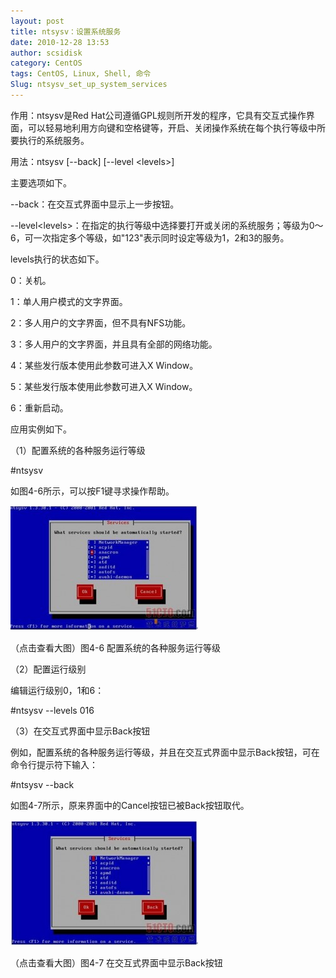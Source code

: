 ```yaml
---
layout: post
title: ntsysv：设置系统服务
date: 2010-12-28 13:53
author: scsidisk
category: CentOS
tags: CentOS, Linux, Shell, 命令
Slug: ntsysv_set_up_system_services
---
```


作用：ntsysv是Red
Hat公司遵循GPL规则所开发的程序，它具有交互式操作界面，可以轻易地利用方向键和空格键等，开启、关闭操作系统在每个执行等级中所要执行的系统服务。

用法：ntsysv [--back] [--level \<levels\>]

主要选项如下。

--back：在交互式界面中显示上一步按钮。

--level\<levels\>：在指定的执行等级中选择要打开或关闭的系统服务；等级为0～6，可一次指定多个等级，如"123"表示同时设定等级为1，2和3的服务。

levels执行的状态如下。

0：关机。

1：单人用户模式的文字界面。

2：多人用户的文字界面，但不具有NFS功能。

3：多人用户的文字界面，并且具有全部的网络功能。

4：某些发行版本使用此参数可进入X Window。

5：某些发行版本使用此参数可进入X Window。

6：重新启动。

应用实例如下。

（1）配置系统的各种服务运行等级

\#ntsysv

如图4-6所示，可以按F1键寻求操作帮助。

[![112453265](/images/2010/12/112453265-300x200.jpg)](/images/2010/12/112453265.jpg)

（点击查看大图）图4-6 配置系统的各种服务运行等级

（2）配置运行级别

编辑运行级别0，1和6：

\#ntsysv --levels 016

（3）在交互式界面中显示Back按钮

例如，配置系统的各种服务运行等级，并且在交互式界面中显示Back按钮，可在命令行提示符下输入：

\#ntsysv --back

如图4-7所示，原来界面中的Cancel按钮已被Back按钮取代。

[![112546940](/images/2010/12/112546940-300x201.jpg)](/images/2010/12/112546940.jpg)

（点击查看大图）图4-7 在交互式界面中显示Back按钮

 

<div class="posttagsblock">
</div>

